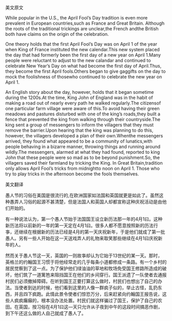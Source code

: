 美文原文

While popular in the U.S., the April Fool’s Day tradition is even more prevalent in European countries,such as France and Great Britain. Although the roots of the traditional trickings are unclear,the French andthe British both have claims on the origin of the celebration.

One theory holds that the first April Fool’s Day was on April 1 of the year when King of France instituted the new calendar.This new system placed the day that had formerly been the first day of a new year on April 1.Many people were reluctant to adjust to the new calandar and continued to celebrate New Year’s Day on what had become the first day of April.Thus, they become the first April fools.Others began to give gaggifts on the day to mock the foolishness of thosewho continued to celebrate the new year on April 1.

An English story about the day, however, holds that it began sometime during the 1200s.At the time, King John of England was in the habit of making a road out of nearly every path he walked regularly.The citizensof one particular farm village were aware of this.To avoid having their green meadows and pastures disturbed with one of the king’s roads,they built a fence that prevented the king from walking through their countryside.The king sent a group of messengers to inform the villagers that they must remove the barrier.Upon hearing that the king was planning to do this, however, the villagers developed a plan of their own.Whenthe messengers arrived, they found what appeared to be a community of lunatics,with people behaving in a bizarre manner, throwing things and running around wildly.The messengers, alarmed at what they had found, reported to king John that these people were so mad as to be beyond punishment.So, the villagers saved their farmland by tricking the King. In Great Britain,tradition only allows April Fool’s tricks from midnightto noon on April 1. Those who try to play tricks in the afternoon become the fools themselves.

美文翻译

愚人节的习俗在美国是很流行的,在欧洲国家如法国和英国就更是如此了。虽然这种愚弄人习俗的起源不甚清楚，但是法国人和英国人却都宣称这种庆祝活动是由他们开始的。

有一种说法认为，第一个愚人节始于法国国王设立新历法那一年的4月1曰。这种新历法将以前新的一年的第一天定在4月1曰。很多人都不愿意按照新的历法行亊，还继续在根据新的历法已经是4月的第一天庆祝新年，于是他们就成了第一批愚人。另有一些人开始在这一天送戏弄人的礼物来取笑那些继续在4月1曰庆祝新年的人。

然而关于愚人节这一天，英国的一则故亊却认为它始于13世纪的某一天。那时，英格兰的约翰国王习惯于将他经常走的几乎每条小道都修成一条路。有一个乡村的居民觉察到了这一点。为了保护他们绿油油的草地和牧场免受国王修路所造成的破坏，他们筑了一道篱笆来阻挡国王在他们的乡间穿行。国王派遗了一队使者去通报村民们必须撤掉障碍。在听到国王正要打算这么做时，村民们也想出了自己的办法。当使者到达的时候，他们看到这里的人像一群疯子似的，举止古怪，乱扔东西，并且四下疯跑。此情此景令使者们惊恐万分，后来赶紧向约翰国王报告说，这些人疯疯癱癲的，根本没办法处置。村民们就这样骗过了国王，保护了自己的农田。在英国，按习俗在4月1曰这—天只允许从子夜到中午的这段时间搞恶作剧，到下午还这么做的人自己就成了愚人了。 

